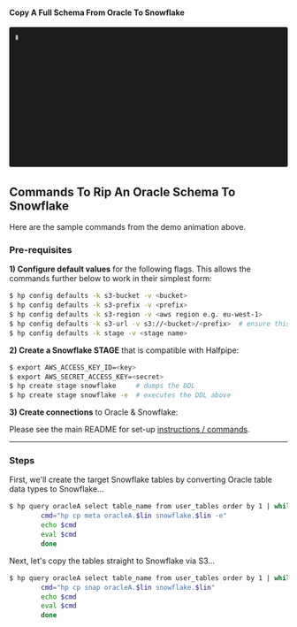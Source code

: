 #### Copy A Full Schema From Oracle To Snowflake
![Copy Full Schema From Oracle To Snowflake](./hp-oracle-full-schema-cp-snap.svg)

## Commands To Rip An Oracle Schema To Snowflake

Here are the sample commands from the demo animation above.

### Pre-requisites

__1) Configure default values__ for the following flags. This allows the commands further below to work
in their simplest form:

```bash
$ hp config defaults -k s3-bucket -v <bucket>
$ hp config defaults -k s3-prefix -v <prefix>
$ hp config defaults -k s3-region -v <aws region e.g. eu-west-1>
$ hp config defaults -k s3-url -v s3://<bucket>/<prefix>  # ensure this matches the combined bucket and prefix used above (apologies for the duplication, i'll fix this soon)
$ hp config defaults -k stage -v <stage name>
```

__2) Create a Snowflake STAGE__ that is compatible with Halfpipe:

```bash
$ export AWS_ACCESS_KEY_ID=<key>
$ export AWS_SECRET_ACCESS_KEY=<secret>
$ hp create stage snowflake     # dumps the DDL
$ hp create stage snowflake -e  # executes the DDL above
``` 

__3) Create connections__ to Oracle & Snowflake:

  Please see the main README for set-up [instructions / commands](https://github.com/relloyd/halfpipe#setup).


---


### Steps

First, we'll create the target Snowflake tables by converting Oracle table data types to Snowflake...

```bash
$ hp query oracleA select table_name from user_tables order by 1 | while read lin; do
        cmd="hp cp meta oracleA.$lin snowflake.$lin -e"
        echo $cmd
        eval $cmd
        done
```

Next, let's copy the tables straight to Snowflake via S3...

```bash
$ hp query oracleA select table_name from user_tables order by 1 | while read lin; do
        cmd="hp cp snap oracleA.$lin snowflake.$lin"
        echo $cmd
        eval $cmd
        done
```